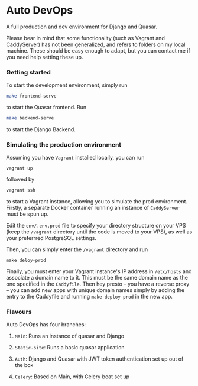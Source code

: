 # Auto DevOps

A full production and dev environment for Django and Quasar.

Please bear in mind that some functionality (such as Vagrant and CaddyServer) has not been
generalized, and refers to folders on my local machine. These should be
easy enough to adapt, but you can contact me if you need help setting these up.


### Getting started

To start the development environment, simply run

```bash
make frontend-serve
```

to start the Quasar frontend. Run

```bash
make backend-serve

```
to start the Django Backend.


### Simulating the production environment

Assuming you have `Vagrant` installed locally, you can run

```
vagrant up
```
followed by
```bash
vagrant ssh
```

to start a Vagrant instance, allowing you to simulate the prod environment. Firstly,
a separate Docker container running an instance of `CaddyServer` must be spun up.

Edit the `env/.env.prod` file to specify your directory structure on your VPS (keep the `/vagrant`
directory until the code is moved to your VPS), as well as your preferrred PostgreSQL settings.

Then, you can simply enter the `/vagrant` directory and run

```
make deloy-prod
```

Finally, you must enter your Vagrant instance's IP address in `/etc/hosts` and associate a
domain name to it. This must be the same domain name as the one specified in the `Caddyfile`.
Then hey presto – you have a reverse proxy – you can add new apps with unique domain names simply
by adding the entry to the Caddyfile and running `make deploy-prod` in the new app.


### Flavours

Auto DevOps has four branches:

1) `Main`: Runs an instance of quasar and Django

2) `Static-site`: Runs a basic quasar application

3) `Auth`: Django and Quasar with JWT token authentication set up out of the box

4) `Celery`: Based on Main, with Celery beat set up





